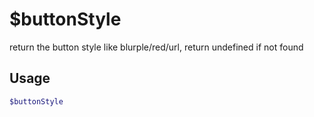 # $buttonStyle

return the button style like blurple/red/url, return undefined if not found

## Usage

```bash
$buttonStyle
```

